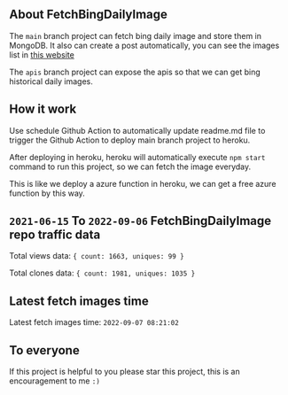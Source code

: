 ## About FetchBingDailyImage

The `main` branch project can fetch bing daily image and store them in MongoDB.
It also can create a post automatically, you can see the images list in [this website](https://oursalbum.netlify.app)

The `apis` branch project can expose the apis so that we can get bing historical daily images.

## How it work

Use schedule Github Action to automatically update readme.md file to trigger the Github Action to deploy main branch project to heroku.

After deploying in heroku, heroku will automatically execute `npm start` command to run this project, so we can fetch the image everyday.

This is like we deploy a azure function in heroku, we can get a free azure function by this way.

## `2021-06-15` To `2022-09-06` FetchBingDailyImage repo traffic data

Total views data: `{ count: 1663, uniques: 99 }`

Total clones data: `{ count: 1981, uniques: 1035 }`

## Latest fetch images time

Latest fetch images time: `2022-09-07 08:21:02`

## To everyone

If this project is helpful to you please star this project, this is an encouragement to me `:)`



